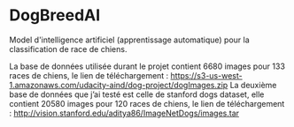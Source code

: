 # DogBreedAI

Model d'intelligence artificiel (apprentissage automatique) pour la classification de race de chiens.

La base de données utilisée durant le projet contient 6680 images pour 133 races de chiens, le lien de
téléchargement : https://s3-us-west-1.amazonaws.com/udacity-aind/dog-project/dogImages.zip
La deuxième base de données que j’ai testé est celle de stanford dogs dataset, elle contient 20580
images pour 120 races de chiens, le lien de téléchargement :
http://vision.stanford.edu/aditya86/ImageNetDogs/images.tar

